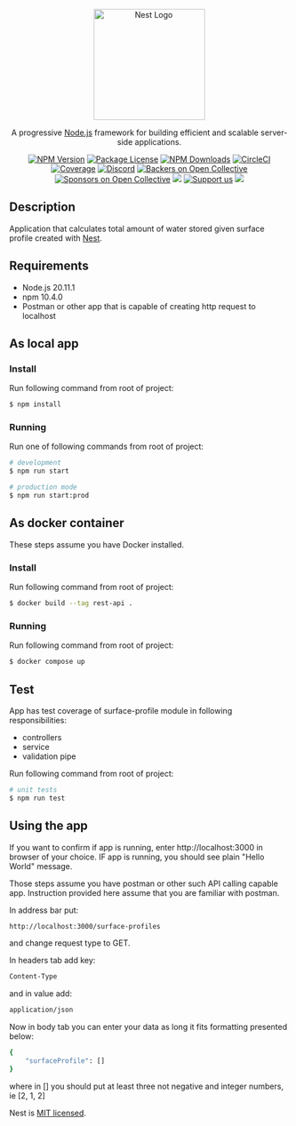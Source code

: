 <p align="center">
  <a href="http://nestjs.com/" target="blank"><img src="https://nestjs.com/img/logo-small.svg" width="200" alt="Nest Logo" /></a>
</p>

[circleci-image]: https://img.shields.io/circleci/build/github/nestjs/nest/master?token=abc123def456
[circleci-url]: https://circleci.com/gh/nestjs/nest

  <p align="center">A progressive <a href="http://nodejs.org" target="_blank">Node.js</a> framework for building efficient and scalable server-side applications.</p>
    <p align="center">
<a href="https://www.npmjs.com/~nestjscore" target="_blank"><img src="https://img.shields.io/npm/v/@nestjs/core.svg" alt="NPM Version" /></a>
<a href="https://www.npmjs.com/~nestjscore" target="_blank"><img src="https://img.shields.io/npm/l/@nestjs/core.svg" alt="Package License" /></a>
<a href="https://www.npmjs.com/~nestjscore" target="_blank"><img src="https://img.shields.io/npm/dm/@nestjs/common.svg" alt="NPM Downloads" /></a>
<a href="https://circleci.com/gh/nestjs/nest" target="_blank"><img src="https://img.shields.io/circleci/build/github/nestjs/nest/master" alt="CircleCI" /></a>
<a href="https://coveralls.io/github/nestjs/nest?branch=master" target="_blank"><img src="https://coveralls.io/repos/github/nestjs/nest/badge.svg?branch=master#9" alt="Coverage" /></a>
<a href="https://discord.gg/G7Qnnhy" target="_blank"><img src="https://img.shields.io/badge/discord-online-brightgreen.svg" alt="Discord"/></a>
<a href="https://opencollective.com/nest#backer" target="_blank"><img src="https://opencollective.com/nest/backers/badge.svg" alt="Backers on Open Collective" /></a>
<a href="https://opencollective.com/nest#sponsor" target="_blank"><img src="https://opencollective.com/nest/sponsors/badge.svg" alt="Sponsors on Open Collective" /></a>
  <a href="https://paypal.me/kamilmysliwiec" target="_blank"><img src="https://img.shields.io/badge/Donate-PayPal-ff3f59.svg"/></a>
    <a href="https://opencollective.com/nest#sponsor"  target="_blank"><img src="https://img.shields.io/badge/Support%20us-Open%20Collective-41B883.svg" alt="Support us"></a>
  <a href="https://twitter.com/nestframework" target="_blank"><img src="https://img.shields.io/twitter/follow/nestframework.svg?style=social&label=Follow"></a>
</p>
  <!--[![Backers on Open Collective](https://opencollective.com/nest/backers/badge.svg)](https://opencollective.com/nest#backer)
  [![Sponsors on Open Collective](https://opencollective.com/nest/sponsors/badge.svg)](https://opencollective.com/nest#sponsor)-->

## Description

Application that calculates total amount of water stored given surface profile created with [Nest](https://github.com/nestjs/nest).

## Requirements

- Node.js 20.11.1
- npm 10.4.0
- Postman or other app that is capable of creating http request to localhost

## As local app

### Install

Run following command from root of project:
```bash
$ npm install
```

### Running

Run one of following commands from root of project:
```bash
# development
$ npm run start

# production mode
$ npm run start:prod
```

## As docker container

These steps assume you have Docker installed.

### Install

Run following command from root of project:
```bash
$ docker build --tag rest-api .
```

### Running

Run following command from root of project:
```bash
$ docker compose up
```

## Test

App has test coverage of surface-profile module in following responsibilities:
- controllers
- service
- validation pipe

Run following command from root of project:
```bash
# unit tests
$ npm run test
```

## Using the app
If you want to confirm if app is running, enter http://localhost:3000 in browser of your choice. IF app is running, you should see plain "Hello World" message.

Those steps assume you have postman or other such API calling capable app. Instruction provided here assume that you are familiar with postman.

In address bar put:
```bash
http://localhost:3000/surface-profiles
```
and change request type to GET.

In headers tab add key:
```bash
Content-Type
```
and in value add:
```bash
application/json
```

Now in body tab you can enter your data as long it fits formatting presented below:
```bash
{
    "surfaceProfile": []
}
```
where in [] you should put at least three not negative and integer numbers, ie [2, 1, 2]


Nest is [MIT licensed](LICENSE).
